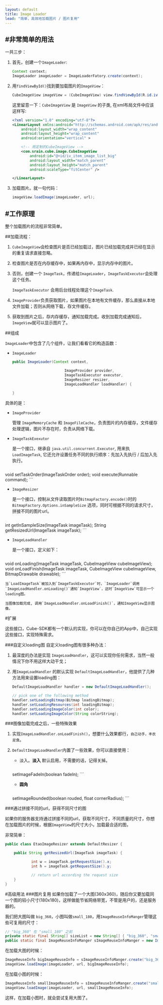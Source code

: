```yaml
---
layout: default
title: Image Loader
lead: "简单，高效地加载图片 / 图片复用"
---
```

#非常简单的用法
---
<p class='lead'>一共三步：</p>

1. 首先，创建一个`ImageLoader`:

    ```java
    Context context;
    ImageLoader imageLoader = ImageLoaderFatory.create(context);
    ```

2. 用`findViewById()`找到要加载图片的`ImageView`：

    ```java
    CubeImageView imageView = (CubeImageView) view.findViewById(R.id.iv_item_image_list_big);
    ```

    这里留意一下：`CubeImageView` 是 `ImageView` 的子类, 在xml布局文件中应该这样写:

    ```xml
    <?xml version="1.0" encoding="utf-8"?>
    <LinearLayout xmlns:android="http://schemas.android.com/apk/res/android"
        android:layout_width="wrap_content"
        android:layout_height="wrap_content"
        android:orientation="vertical" >

        <!-- 用定制的CubeImageView -->
        <com.srain.cube.image.CubeImageView 
            android:id="@+id/iv_item_image_list_big"
            android:layout_width="match_parent"
            android:layout_height="match_parent"
            android:scaleType="fitCenter" />

    </LinearLayout>
    ```

3. 加载图片。就一句代码：

    ```java
    imageView.loadImage(imageLoader, url);
    ```

#工作原理
---
<p class='lead'>整个加载图片的流程非常简单。</p>

##加载流程：

1.  `CubeImageView`会检查图片是否已经加载过，图片已经加载完成并已经在显示的重复请求直接忽略。
2.  检查图片是否在内存缓存中，如果再内存中，显示内存中的图片。 
3.  否则，创建一个 `ImageTask`，传递给`ImageLoader`，`ImageTaskExecutor`会处理这个任务。 
    
    `ImageTaskExecutor` 会用后台线程处理这个`ImageTask`.
    
4.  `ImageProvider`负责获取图片，如果图片在本地有文件缓存，那么直接从本地文件加载；否则从网络下载，存文件缓存。

5.  获取到图片之后，存内存缓存，通知加载完成。收到加载完成通知后，`ImageView`就可以显示图片了。

##组成

`ImageLoader`中包含了几个组件，让我们看看它的构造函数：

* `ImageLoader`

    ```java
    public ImageLoader(Context context, 
    
                            ImageProvider provider, 
                            ImageTaskExecutor executor, 
                            ImageResizer resizer, 
                            ImageLoadHandler loadHandler) {
        
    }
    ```

具体的是：

* `ImageProvider`

    管理 `ImageMemoryCache` 和 `ImageFileCache`，负责图片的内存缓存，文件缓存处理逻辑，图片不存在时，负责从网络下载。

* `ImageTaskExexutor`

    是一个接口，继承自 `java.util.concurrent.Executor`, 用来执 `LoadImageTask`, 它还允许设置任务不同的执行顺序：先加入先执行 / 后加入先执行。

    ```
void setTaskOrder(ImageTaskOrder order);
void execute(Runnable command);
    ```
* `ImageResizer`
    
    是一个接口，控制从文件读取图片时`BitmapFactory.encode()`时的 `BitmapFactory.Options.inSampleSize` 选项，同时可根据不同的请求尺寸，拼接不同的图片url。

    ```
int getInSampleSize(ImageTask imageTask);
String getResizedUrl(ImageTask imageTask);
    ```
* `ImageLoadHandler`

    是一个接口，定义如下：

    ```
void onLoading(ImageTask imageTask, CubeImageView cubeImageView);
void onLoadFinish(ImageTask imageTask, CubeImageView cubeImageView, BitmapDrawable drawable);
    ```

    当`LoadImageTask`被加入到`ImageTaskExecutor`时，`ImageLoader`调用`ImageLoadHandler.onLoading()`通知`ImageView`，这时`ImageView`可显示一个loading图。

    当图像加载完成, 调用`ImageLoadHandler.onLoadFinish()`，通知ImageView显示图像。

#扩展

<p class='lead'>这些接口，Cube-SDK都有一个默认的实现，你可以在你自己的App中，自己实现这些接口，实现特殊需求。</p>

###自定义loading图
自定义loading图有很多种办法：

1. 最深度的办法是实现 `ImageLoadHandler`，这可以实现你任何需求，当然一般情况下你不用这样大动干戈；

1. 用`ImageLoadHandler` 的默认实现 `DefaultImageLoadHandler`，他提供了几种方法用来设置loading图：

    ```java
    DefaultImageLoadHandler handler = new DefaultImageLoadHandler();

    // pick one of the following method
    handler.setLoadingBitmap(Bitmap loadingBitmap);
    handler.setLoadingResources(int loadingBitmap);
    handler.setLoadingImageColor(int color);
    handler.setLoadingImageColor(String colorString);
    ```

###图像加载完成之后，一些特殊效果

1.  实现`ImageLoadHandler.onLoadFinish()`，想要什么效果都行，`自己动手，丰衣足食`。

2.  `DefaultImageLoadHandler`内置了一些效果，你可以直接使用：
    * 淡入。**淡入** 默认启用，不需要的话，记得关掉。

        ```java
    setImageFadeIn(boolean fadeIn);
        ```
    * **圆角**

        ```java
    setImageRounded(boolean rouded, float cornerRadius);
        ```


###通过拼接不同的url，获得不同尺寸的图

如果你的服务器支持通过拼接不同的url，获取不同尺寸，不同质量的尺寸，你想在加载图片的时候，根据`ImageView`的尺寸大小，加载最合适的图，

非常简单：

```java
public class EtaoImageResizer extends DefaultResizer {

    public String getResizedUrl(ImageTask imageTask) {

            int w = imageTask.getRequestSize().x;
            int h = imageTask.getRequestSize().y;

            // return url according the request size
    }
}
```

#高级用法
###图片复用
如果你加载了一个大图(360x360)，随后你又要加载同一个图的较小尺寸(180x180)，这样做能节省网络带宽，不管是用户的，还是服务器的。

我们把大图叫做 `big_360`，小图叫做`small_180`，用`ImageReuseInfoManger`管理这些可复用的尺寸：

```java
// "big_360" 在 "small_180" 之前
private static final String[] sizeList = new String[] { "big_360", "small_180" };
public static final ImageReuseInfoManger sImageReuseInfoManger = new ImageReuseInfoManger(sizeList);
```

在加载大图的时候：

```java
ImageReuseInfo bigImageReuseInfo = sImageReuseInfoManger.create("big_360");
imageView.loadImage(imageLoader, url, bigImageReuseInfo);
```

在加载小图的时候：

```java
ImageReuseInfo smallImageReuseInfo = sImageReuseInfoManger.create("small_360");
imageView.loadImage(imageLoader, url, smallImageReuseInfo);
```

这样，在加载小图时，就会尝试复用大图了。
